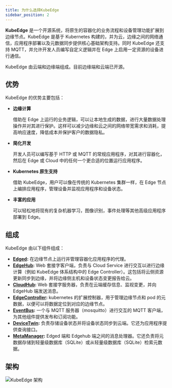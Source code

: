 ```yaml
---
title: 为什么选择KubeEdge
sidebar_position: 2
---
```


**KubeEdge** 是一个开源系统，将原生的容器化的业务流程和设备管理功能扩展到边缘节点。KubeEdge 是基于 Kubernetes 构建的，并为云，边缘之间的网络通信，应用程序部署以及元数据同步提供核心基础架构支持。同时 KubeEdge 还支持 MQTT，并允许开发人员编写自定义逻辑并在 Edge 上启用一定资源的设备进行通信。

KubeEdge 由云端和边缘端组成。目前边缘端和云端已开源。

## 优势

KubeEdge 的优势主要包括：

- **边缘计算**

  借助在 Edge 上运行的业务逻辑，可以让本地生成的数据，进行大量数据处理操作并对其进行保护。这样可以减少边缘和云之间的网络带宽需求和消耗，提高响应速度，降低成本并保护客户的数据隐私。

- **简化开发**

  开发人员可以编写基于 HTTP 或 MQTT 的常规应用程序，对其进行容器化，然后在 Edge 或 Cloud 中的任何一个更合适的位置运行应用程序。

- **Kubernetes 原生支持**

  借助 KubeEdge，用户可以像在传统的 Kubernetes 集群一样，在 Edge 节点上编排应用程序，管理设备并监视应用程序和设备状态。

- **丰富的应用**

  可以轻松地将现有的复杂机器学习，图像识别，事件处理等其他高级应用程序部署到 Edge。

## 组成

KubeEdge 由以下组件组成：

- **[Edged](architecture/edge/edged):** 在边缘节点上运行并管理容器化应用程序的代理。
- **[EdgeHub](architecture/edge/edgehub):** Web 套接字客户端，负责与 Cloud Service 进行交互以进行边缘计算（例如 KubeEdge 体系结构中的 Edge Controller）。这包括将云侧资源更新同步到边缘，并将边缘侧主机和设备状态变更报告给云。
- **[CloudHub](architecture/cloud/cloudhub):** Web 套接字服务器，负责在云端缓存信息、监视变更，并向 EdgeHub 端发送消息。
- **[EdgeController](architecture/cloud/edge_controller):** kubernetes 的扩展控制器，用于管理边缘节点和 pod 的元数据，以便可以将数据定位到对应的边缘节点。
- **[EventBus](architecture/edge/eventbus):** 一个与 MQTT 服务器（mosquitto）进行交互的 MQTT 客户端，为其他组件提供发布和订阅功能。
- **[DeviceTwin](architecture/edge/devicetwin):** 负责存储设备状态并将设备状态同步到云端。它还为应用程序提供查询接口。
- **[MetaManager](architecture/edge/metamanager):** Edged 端和 Edgehub 端之间的消息处理器。它还负责将元数据存储到轻量级数据库（SQLite）或从轻量级数据库（SQLite）检索元数据。

## 架构

![KubeEdge 架构](/img/kubeedge_arch.png)
